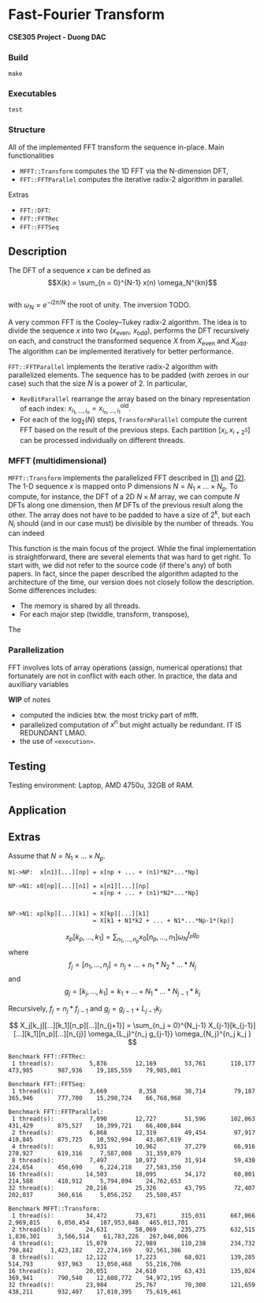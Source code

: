 # Fast-Fourier Transform

#### CSE305 Project - Duong DAC

### Build
`make`

### Executables
`test`

### Structure

All of the implemented FFT transform the sequence in-place.
Main functionalities

- `MFFT::Transform` computes the 1D FFT via the N-dimension DFT,
- `FFT::FFTParallel` computes the iterative radix-2 algorithm in parallel.

Extras

- `FFT::DFT`: 
- `FFT::FFTRec`
- `FFT::FFTSeq`

## Description

The DFT of a sequence $x$ can be defined as
$$X(k) = \sum_{n = 0}^{N-1} x(n) \omega_N^{kn}$$  
with $\omega_N = e^{-i2\pi/N}$ the root of unity. The inversion TODO.

A very common FFT is the Cooley–Tukey radix-2 algorithm. The idea is to divide the sequence $x$ into two ($x_{\text{even}}$, $x_{\text{odd}}$), performs the DFT recursively on each, and construct the transformed sequence $X$ from $X_{\text{even}}$ and $X_{\text{odd}}$. The algorithm can be implemented iteratively for better performance.

`FFT::FFTParallel` implements the iterative radix-2 algorithm with parallelized elements. The sequence has to be padded (with zeroes in our case) such that the size $N$ is a power of 2. In particular,

- `RevBitParallel` rearrange the array based on the binary representation of each index: $x_{i_1, ..., i_n} = x^{\text{old}}_{i_n,...,i_1}$.
- For each of the $\log_2(N)$ steps, `TransformParallel` compute the current FFT based on the result of the previous steps. Each partition $[x_{i}, x_{i+2^{S}}]$ can be processed individually on different threads.

### MFFT (multidimensional)
`MFFT::Transform` implements the parallelized FFT described in [(1)](<https://doi.org/10.1016/0167-8191(90)90031-4>) and [(2)](https://doi.org/10.1109/SUPERC.1994.344263). The 1-D sequence $x$ is mapped onto P dimensions $N = N_1 \times ... \times N_p$. To compute, for instance, the DFT of a 2D $N \times M$ array, we can compute $N$ DFTs along one dimension, then $M$ DFTs of the previous result along the other. The array does not have to be padded to have a size of $2^k$, but each $N_i$ should (and in our case must) be divisible by the number of threads. You can indeed 

This function is the main focus of the project. While the final implementation is straightforward, there are several elements that was hard to get right. To start with, we did not refer to the source code (if there's any) of both papers. In fact, since the paper described the algorithm adapted to the architecture of the time, our version does not closely follow the description. Some differences includes:

- The memory is shared by all threads.
- For each major step (twiddle, transform, transpose), 

The 

### Parallelization
FFT involves lots of array operations (assign, numerical operations) that fortunately are not in conflict with each other. In practice, the data and auxilliary variables 

**WIP** of notes

- computed the indicies btw. the most tricky part of mfft.
- parallelized computation of $x^n$ but might actually be redundant. IT IS REDUNDANT LMAO.
- the use of `<execution>`.

## Testing

Testing environment: Laptop, AMD 4750u, 32GB of RAM.



## Application

## Extras

Assume that $N = N_1 \times ... \times N_p$.

```
N1->NP:  x[n1][...][np] = x[np + ... + (n1)*N2*...*Np]

NP->N1: x0[np][...][n1] = x[n1][...][np]
                        = x[np + ... + (n1)*N2*...*Np]


NP->N1: xp[kp][...][k1] = X[kp][...][k1]
                        = X[k1 + N1*k2 + ... + N1*...*Np-1*(kp)]
```

$$x_p[k_p,...,k_1] = \sum_{n_1, ..., n_p} x_0[n_p,...,n_1] \omega_N^{f_p g_p}$$
where
$$f_j = [n_1,...,n_j] = n_j + ... + n_1 * N_2 * ... * N_j$$
and
$$g_j = [k_j,...,k_1] = k_1 + ... + N_1 * ... * N_{j-1} * k_j$$

Recursively, $f_j = n_j * f_{j-1}$ and $g_j = g_{j-1} + L_{j-1}k_j$.

$$
X_j[k_j][...][k_1][n_p][...][n_{j+1}] = \sum_{n_j = 0}^{N_j-1} X_{j-1}[k_{j-1}][...][k_1][n_p][...][n_{j}] \omega_{L_j}^{n_j g_{j-1}} \omega_{N_j}^{n_j k_j }
$$

```
Benchmark FFT::FFTRec:
 1 thread(s):          5,876        12,169        53,761       110,177       473,985       987,936    19,185,559    79,985,081

Benchmark FFT::FFTSeq:
 1 thread(s):          3,669         8,358        38,714        79,187       365,946       777,700    15,298,724    66,768,968

Benchmark FFT::FFTParallel:
 1 thread(s):          7,090        12,727        51,596       102,063       431,429       875,527    16,399,721    66,400,844
 2 thread(s):          6,868        12,319        49,454        97,917       410,845       875,725    10,592,994    43,867,619
 4 thread(s):          6,931        10,962        37,279        66,916       270,927       619,316     7,587,008    31,359,079
 8 thread(s):          7,497        10,972        31,914        59,430       224,654       456,690     6,224,218    27,583,350
16 thread(s):         14,503        18,095        34,172        60,801       214,588       418,912     5,794,894    24,762,653
32 thread(s):         20,216        25,326        43,795        72,407       202,037       360,616     5,856,252    25,580,457

Benchmark MFFT::Transform:
 1 thread(s):         34,472        73,671       315,031       667,066     2,969,815     6,050,454   107,953,848   465,013,701
 2 thread(s):         24,631        58,069       235,275       632,515     1,836,301     3,566,514    61,783,226   267,046,006
 4 thread(s):         15,079        22,989       110,238       234,732       798,842     1,423,182    22,274,169    92,561,386
 8 thread(s):         12,122        17,223        68,021       139,285       514,793       937,963    13,050,468    55,216,706
16 thread(s):         20,051        24,610        63,431       135,024       369,941       790,540    12,608,772    54,972,195
32 thread(s):         23,984        25,767        70,300       121,659       438,211       932,407    17,810,395    75,619,461
```
